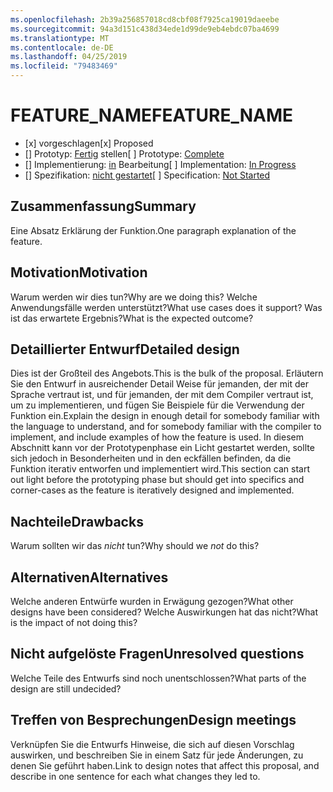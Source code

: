 ```yaml
---
ms.openlocfilehash: 2b39a256857018cd8cbf08f7925ca19019daeebe
ms.sourcegitcommit: 94a3d151c438d34ede1d99de9eb4ebdc07ba4699
ms.translationtype: MT
ms.contentlocale: de-DE
ms.lasthandoff: 04/25/2019
ms.locfileid: "79483469"
---
```

# <a name="feature_name"></a><span data-ttu-id="21795-101">FEATURE_NAME</span><span class="sxs-lookup"><span data-stu-id="21795-101">FEATURE_NAME</span></span>

* <span data-ttu-id="21795-102">[x] vorgeschlagen</span><span class="sxs-lookup"><span data-stu-id="21795-102">[x] Proposed</span></span>
* <span data-ttu-id="21795-103">[] Prototyp: [Fertig](https://github.com/PROTOTYPE_OWNER/roslyn/BRANCH_NAME) stellen</span><span class="sxs-lookup"><span data-stu-id="21795-103">[ ] Prototype: [Complete](https://github.com/PROTOTYPE_OWNER/roslyn/BRANCH_NAME)</span></span>
* <span data-ttu-id="21795-104">[] Implementierung: [in](https://github.com/dotnet/roslyn/BRANCH_NAME) Bearbeitung</span><span class="sxs-lookup"><span data-stu-id="21795-104">[ ] Implementation: [In Progress](https://github.com/dotnet/roslyn/BRANCH_NAME)</span></span>
* <span data-ttu-id="21795-105">[] Spezifikation: [nicht gestartet](pr/1)</span><span class="sxs-lookup"><span data-stu-id="21795-105">[ ] Specification: [Not Started](pr/1)</span></span>

## <a name="summary"></a><span data-ttu-id="21795-106">Zusammenfassung</span><span class="sxs-lookup"><span data-stu-id="21795-106">Summary</span></span>
[summary]: #summary

<span data-ttu-id="21795-107">Eine Absatz Erklärung der Funktion.</span><span class="sxs-lookup"><span data-stu-id="21795-107">One paragraph explanation of the feature.</span></span>

## <a name="motivation"></a><span data-ttu-id="21795-108">Motivation</span><span class="sxs-lookup"><span data-stu-id="21795-108">Motivation</span></span>
[motivation]: #motivation

<span data-ttu-id="21795-109">Warum werden wir dies tun?</span><span class="sxs-lookup"><span data-stu-id="21795-109">Why are we doing this?</span></span> <span data-ttu-id="21795-110">Welche Anwendungsfälle werden unterstützt?</span><span class="sxs-lookup"><span data-stu-id="21795-110">What use cases does it support?</span></span> <span data-ttu-id="21795-111">Was ist das erwartete Ergebnis?</span><span class="sxs-lookup"><span data-stu-id="21795-111">What is the expected outcome?</span></span>

## <a name="detailed-design"></a><span data-ttu-id="21795-112">Detaillierter Entwurf</span><span class="sxs-lookup"><span data-stu-id="21795-112">Detailed design</span></span>
[design]: #detailed-design

<span data-ttu-id="21795-113">Dies ist der Großteil des Angebots.</span><span class="sxs-lookup"><span data-stu-id="21795-113">This is the bulk of the proposal.</span></span> <span data-ttu-id="21795-114">Erläutern Sie den Entwurf in ausreichender Detail Weise für jemanden, der mit der Sprache vertraut ist, und für jemanden, der mit dem Compiler vertraut ist, um zu implementieren, und fügen Sie Beispiele für die Verwendung der Funktion ein.</span><span class="sxs-lookup"><span data-stu-id="21795-114">Explain the design in enough detail for somebody familiar with the language to understand, and for somebody familiar with the compiler to implement,  and include examples of how the feature is used.</span></span> <span data-ttu-id="21795-115">In diesem Abschnitt kann vor der Prototypenphase ein Licht gestartet werden, sollte sich jedoch in Besonderheiten und in den eckfällen befinden, da die Funktion iterativ entworfen und implementiert wird.</span><span class="sxs-lookup"><span data-stu-id="21795-115">This section can start out light before the prototyping phase but should get into specifics and corner-cases as the feature is iteratively designed and implemented.</span></span>

## <a name="drawbacks"></a><span data-ttu-id="21795-116">Nachteile</span><span class="sxs-lookup"><span data-stu-id="21795-116">Drawbacks</span></span>
[drawbacks]: #drawbacks

<span data-ttu-id="21795-117">Warum sollten wir das *nicht* tun?</span><span class="sxs-lookup"><span data-stu-id="21795-117">Why should we *not* do this?</span></span>

## <a name="alternatives"></a><span data-ttu-id="21795-118">Alternativen</span><span class="sxs-lookup"><span data-stu-id="21795-118">Alternatives</span></span>
[alternatives]: #alternatives

<span data-ttu-id="21795-119">Welche anderen Entwürfe wurden in Erwägung gezogen?</span><span class="sxs-lookup"><span data-stu-id="21795-119">What other designs have been considered?</span></span> <span data-ttu-id="21795-120">Welche Auswirkungen hat das nicht?</span><span class="sxs-lookup"><span data-stu-id="21795-120">What is the impact of not doing this?</span></span>

## <a name="unresolved-questions"></a><span data-ttu-id="21795-121">Nicht aufgelöste Fragen</span><span class="sxs-lookup"><span data-stu-id="21795-121">Unresolved questions</span></span>
[unresolved]: #unresolved-questions

<span data-ttu-id="21795-122">Welche Teile des Entwurfs sind noch unentschlossen?</span><span class="sxs-lookup"><span data-stu-id="21795-122">What parts of the design are still undecided?</span></span>

## <a name="design-meetings"></a><span data-ttu-id="21795-123">Treffen von Besprechungen</span><span class="sxs-lookup"><span data-stu-id="21795-123">Design meetings</span></span>

<span data-ttu-id="21795-124">Verknüpfen Sie die Entwurfs Hinweise, die sich auf diesen Vorschlag auswirken, und beschreiben Sie in einem Satz für jede Änderungen, zu denen Sie geführt haben.</span><span class="sxs-lookup"><span data-stu-id="21795-124">Link to design notes that affect this proposal, and describe in one sentence for each what changes they led to.</span></span>


